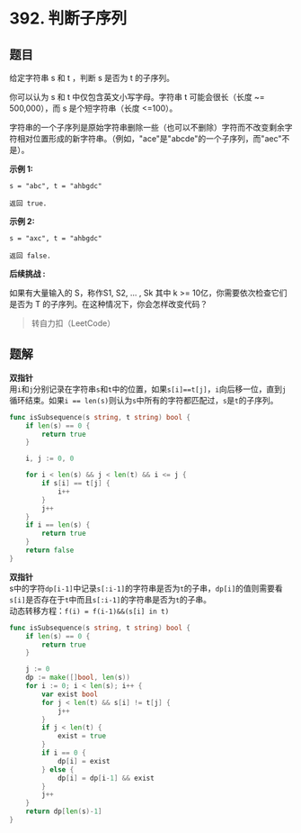# 392. 判断子序列
## 题目

给定字符串 s 和 t ，判断 s 是否为 t 的子序列。

你可以认为 s 和 t 中仅包含英文小写字母。字符串 t 可能会很长（长度 ~= 500,000），而 s 是个短字符串（长度 <=100）。

字符串的一个子序列是原始字符串删除一些（也可以不删除）字符而不改变剩余字符相对位置形成的新字符串。（例如，"ace"是"abcde"的一个子序列，而"aec"不是）。

**示例 1:**

```
s = "abc", t = "ahbgdc"

返回 true.
```
**示例 2:**

```
s = "axc", t = "ahbgdc"

返回 false.
```
**后续挑战 :**

如果有大量输入的 S，称作S1, S2, ... , Sk 其中 k >= 10亿，你需要依次检查它们是否为 T 的子序列。在这种情况下，你会怎样改变代码？

> 转自力扣（LeetCode）

## 题解
**双指针**  
用`i`和`j`分别记录在字符串`s`和`t`中的位置，如果`s[i]==t[j]`，`i`向后移一位，直到`j`循环结束。如果`i == len(s)`则认为`s`中所有的字符都匹配过，`s`是`t`的子序列。

```go
func isSubsequence(s string, t string) bool {
	if len(s) == 0 {
		return true
	}

	i, j := 0, 0

	for i < len(s) && j < len(t) && i <= j {
		if s[i] == t[j] {
			i++
		}
		j++
	}
	if i == len(s) {
		return true
	}
	return false
}
```

**双指针**   
s中的字符`dp[i-1]`中记录`s[:i-1]`的字符串是否为`t`的子串，`dp[i]`的值则需要看`s[i]`是否存在于`t`中而且`s[:i-1]`的字符串是否为`t`的子串。  
动态转移方程：`f(i) = f(i-1)&&(s[i] in t)`

```go
func isSubsequence(s string, t string) bool {
	if len(s) == 0 {
		return true
	}

	j := 0
	dp := make([]bool, len(s))
	for i := 0; i < len(s); i++ {
		var exist bool
		for j < len(t) && s[i] != t[j] {
			j++
		}
		if j < len(t) {
			exist = true
		}
		if i == 0 {
			dp[i] = exist
		} else {
			dp[i] = dp[i-1] && exist
		}
        j++
	}
	return dp[len(s)-1]
}
```